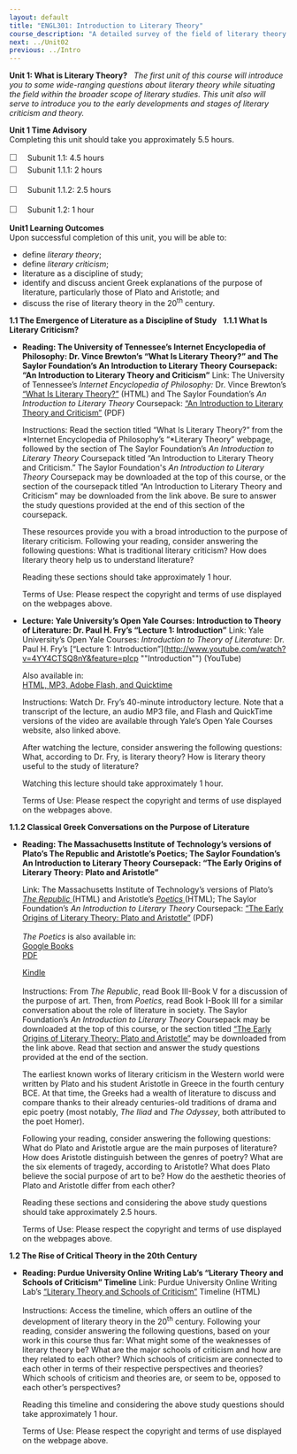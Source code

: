 ```yaml
---
layout: default
title: "ENGL301: Introduction to Literary Theory"
course_description: "A detailed survey of the field of literary theory. Examines and explicates a wide-range of literary theories, including formalism, psychoanalytic theory, Marxist theory, feminist theory, queer theory, deconstruction, semiotics, and recent trends in literary theory."
next: ../Unit02
previous: ../Intro
---
```

**Unit 1: What is Literary Theory?** <span id="1"></span> 
*The first unit of this course will introduce you to some wide-ranging
questions about literary theory while situating the field within the
broader scope of literary studies. This unit also will serve to
introduce you to the early developments and stages of literary criticism
and theory.*

**Unit 1 Time Advisory**  
Completing this unit should take you approximately 5.5 hours.  
  
 <span
style="color: rgb(85, 85, 85); font-family: 'Myriad Pro', 'Gill Sans', 'Gill Sans MT', Calibri, sans-serif; font-size: 16.363636016845703px; line-height: 21.81818199157715px;">☐
   </span>Subunit 1.1: 4.5 hours  
<span
style="color: rgb(85, 85, 85); font-family: 'Myriad Pro', 'Gill Sans', 'Gill Sans MT', Calibri, sans-serif; font-size: 16.363636016845703px; line-height: 21.81818199157715px;">☐
   </span>Subunit 1.1.1: 2 hours

<span
style="color: rgb(85, 85, 85); font-family: 'Myriad Pro', 'Gill Sans', 'Gill Sans MT', Calibri, sans-serif; font-size: 16.363636016845703px; line-height: 21.81818199157715px;">☐
   </span>Subunit 1.1.2: 2.5 hours

<span
style="color: rgb(85, 85, 85); font-family: 'Myriad Pro', 'Gill Sans', 'Gill Sans MT', Calibri, sans-serif; font-size: 16.363636016845703px; line-height: 21.81818199157715px;">☐
   </span>Subunit 1.2: 1 hour

**Unit1 Learning Outcomes**  
Upon successful completion of this unit, you will be able to:  
-   <span id="cke_bm_553S" style="display: none;"> </span>define
    *literary theory*;
-   define *literary criticism*;
-   literature as a discipline of study;
-   identify and discuss ancient Greek explanations of the purpose of
    literature, particularly those of Plato and Aristotle; and
-   discuss the rise of literary theory in the 20<sup>th</sup>
    century.<span id="cke_bm_553E" style="display: none;"> </span>

**1.1 The Emergence of Literature as a Discipline of Study** <span
id="1.1"></span> 
**1.1.1 What Is Literary Criticism?** <span id="1.1.1"></span> 
-   **Reading: The University of Tennessee’s Internet Encyclopedia of
    Philosophy: Dr. Vince Brewton’s “What Is Literary Theory?” and The
    Saylor Foundation’s An Introduction to Literary Theory Coursepack:
    “An Introduction to Literary Theory and Criticism”**
    Link: The University of Tennessee’s *Internet Encyclopedia of
    Philosophy:* Dr. Vince Brewton’s [“What Is Literary
    Theory?”](http://www.iep.utm.edu/literary/#H1) (HTML) and The Saylor
    Foundation’s *An Introduction to Literary Theory* Coursepack: [“An
    Introduction to Literary Theory and
    Criticism”](http://www.saylor.org/site/wp-content/uploads/2011/09/ENGL301-An-Introduction-to-Literary-Criticism-and-Theory.pdf) (PDF)  
      
     Instructions: Read the section titled “What Is Literary Theory?”
    from the *Internet Encyclopedia of Philosophy’s “*Literary Theory”
    webpage, followed by the section of The Saylor Foundation’s *An
    Introduction to Literary Theory* Coursepack titled “An Introduction
    to Literary Theory and Criticism.” The Saylor Foundation's *An
    Introduction to Literary Theory* Coursepack may be downloaded at the
    top of this course, or the section of the coursepack titled “An
    Introduction to Literary Theory and Criticism” may be downloaded
    from the link above. Be sure to answer the study questions provided
    at the end of this section of the coursepack.  
      
     These resources provide you with a broad introduction to the
    purpose of literary criticism. Following your reading, consider
    answering the following questions: What is traditional literary
    criticism? How does literary theory help us to understand
    literature?  
      
     Reading these sections should take approximately 1 hour.  
      
     Terms of Use: Please respect the copyright and terms of use
    displayed on the webpages above.

-   **Lecture: Yale University’s Open Yale Courses: Introduction to
    Theory of Literature: Dr. Paul H. Fry’s “Lecture 1: Introduction”**
    Link: Yale University’s Open Yale Courses: *Introduction to Theory
    of Literature*: Dr. Paul H. Fry’s [“Lecture 1:
    Introduction”](http://www.youtube.com/watch?v=4YY4CTSQ8nY&feature=plcp ""Introduction"") (YouTube)  
      
     Also available in:  
     [HTML, MP3, Adobe Flash, and Quicktime  
    ](http://oyc.yale.edu/english/engl-300/lecture-1)  

    Instructions: Watch Dr. Fry’s 40-minute introductory lecture. Note
    that a transcript of the lecture, an audio MP3 file, and Flash and
    QuickTime versions of the video are available through Yale’s Open
    Yale Courses website, also linked above.  
      
     After watching the lecture, consider answering the following
    questions: What, according to Dr. Fry, is literary theory? How is
    literary theory useful to the study of literature?  
      
     Watching this lecture should take approximately 1 hour.  
      
     Terms of Use: Please respect the copyright and terms of use
    displayed on the webpages above.

**1.1.2 Classical Greek Conversations on the Purpose of Literature**
<span id="1.1.2"></span> 
-   **Reading: The Massachusetts Institute of Technology’s versions of
    Plato’s The Republic and Aristotle’s Poetics; The Saylor
    Foundation’s An Introduction to Literary Theory Coursepack: “The
    Early Origins of Literary Theory: Plato and Aristotle”**

    Link: The Massachusetts Institute of Technology’s versions of
    Plato’s [*The
    Republic* ](http://classics.mit.edu/Plato/republic.html)(HTML) and
    Aristotle’s
    [*Poetics* ](http://classics.mit.edu/Aristotle/poetics.html)(HTML); The
    Saylor Foundation’s *An Introduction to Literary Theory* Coursepack:
    [“The Early Origins of Literary Theory: Plato and
    Aristotle”](http://www.saylor.org/site/wp-content/uploads/2011/09/ENGL301-The-Early-Origins-of-Literary-Theory.pdf) (PDF)  
        
     *The Poetics* is also available in:  
     [Google
    Books](http://books.google.com/books?id=-K7U239OtKMC&printsec=frontcover&dq=poetics&hl=en&ei=ZItZTLqyAcXDnAfn5MSyCQ&sa=X&oi=book_result&ct=book-thumbnail&resnum=3&ved=0CDAQ6wEwAg#v=onepage&q&f=false)  
     [PDF](http://sparks.eserver.org/books/aristotle_poetics.pdf)  

    [Kindle](http://www.amazon.com/Poetics-English-ebook/dp/B0082UQ964/ref=sr_1_1?s=digital-text&ie=UTF8&qid=1351523662&sr=1-1&keywords=the+poetics "Kindle")  
        
    Instructions: From *The Republic*, read Book III-Book V for a
    discussion of the purpose of art. Then, from *Poetics,* read Book
    I-Book III for a similar conversation about the role of literature
    in society. The Saylor Foundation’s *An Introduction to Literary
    Theory* Coursepack may be downloaded at the top of this course, or
    the section titled [“The Early Origins of Literary Theory: Plato and
    Aristotle”](http://www.saylor.org/site/wp-content/uploads/2011/09/ENGL301-The-Early-Origins-of-Literary-Theory.pdf) may
    be downloaded from the link above. Read that section and answer the
    study questions provided at the end of the section.  
      
     The earliest known works of literary criticism in the Western world
    were written by Plato and his student Aristotle in Greece in the
    fourth century BCE. At that time, the Greeks had a wealth of
    literature to discuss and compare thanks to their already
    centuries-old traditions of drama and epic poetry (most notably,
    *The Iliad* and *The Odyssey*, both attributed to the poet Homer).  
      
     Following your reading, consider answering the following questions:
    What do Plato and Aristotle argue are the main purposes of
    literature? How does Aristotle distinguish between the genres of
    poetry? What are the six elements of tragedy, according to
    Aristotle? What does Plato believe the social purpose of art to be?
    How do the aesthetic theories of Plato and Aristotle differ from
    each other?  
      
     Reading these sections and considering the above study questions
    should take approximately 2.5 hours.

      
     Terms of Use: Please respect the copyright and terms of use
    displayed on the webpages above.

**1.2 The Rise of Critical Theory in the 20th Century** <span
id="1.2"></span> 
-   **Reading: Purdue University Online Writing Lab’s “Literary Theory
    and Schools of Criticism” Timeline**
    Link: Purdue University Online Writing Lab’s [“Literary Theory and
    Schools of
    Criticism”](http://owl.english.purdue.edu/owl/resource/722/01/) Timeline
    (HTML)  
        
     Instructions: Access the timeline, which offers an outline of the
    development of literary theory in the 20<sup>th</sup>
    century. Following your reading, consider answering the following
    questions, based on your work in this course thus far: What might
    some of the weaknesses of literary theory be? What are the major
    schools of criticism and how are they related to each other? Which
    schools of criticism are connected to each other in terms of their
    respective perspectives and theories? Which schools of criticism and
    theories are, or seem to be, opposed to each other’s perspectives?  
      

    Reading this timeline and considering the above study questions
    should take approximately 1 hour.   
      
     Terms of Use: Please respect the copyright and terms of use
    displayed on the webpage above.


